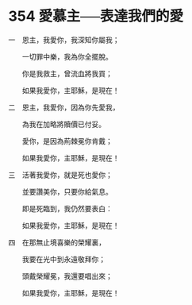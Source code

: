 # 354 愛慕主──表達我們的愛

一　恩主，我愛你，我深知你屬我；

　　一切罪中樂，我為你全擺脫。

　　你是我救主，曾流血將我買；

　　如果我愛你，主耶穌，是現在！

二　恩主，我愛你，因為你先愛我，

　　為我在加略將贖價已付妥。

　　愛你，是因為荊棘冕你肯戴；

　　如果我愛你，主耶穌，是現在！

三　活著我愛你，就是死也愛你；

　　並要讚美你，只要你給氣息。

　　即是死臨到，我仍然要表白：

　　如果我愛你，主耶穌，是現在！

四　在那無止境喜樂的榮耀裏，

　　我要在光中到永遠敬拜你；

　　頭戴榮耀冕，我還要唱出來；

　　如果我愛你，主耶穌，是現在！

